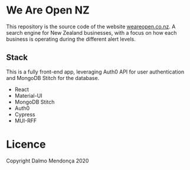 # We Are Open NZ

This repository is the source code of the website [weareopen.co.nz](https://weareopen.co.nz). A search engine for New Zealand businesses, with a focus on how each business is operating during the different alert levels.

## Stack

This is a fully front-end app, leveraging Auth0 API for user authentication and MongoDB Stitch for the database.

- React
- Material-UI
- MongoDB Stitch
- Auth0
- Cypress
- MUI-RFF

# Licence

Copyright Dalmo Mendonça 2020